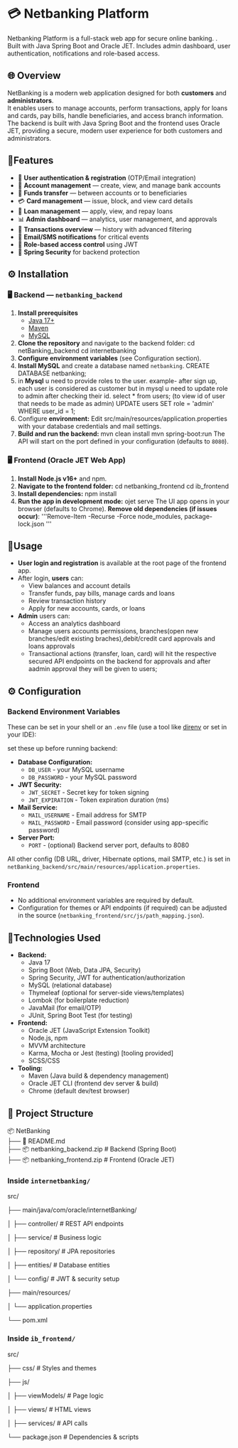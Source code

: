 # 💳 Netbanking Platform
Netbanking Platform is a full-stack web app for secure online banking. . Built with Java Spring Boot and Oracle JET. Includes admin dashboard, user authentication, notifications and role-based access.

## 🌐 Overview

NetBanking is a modern web application designed for both **customers** and **administrators**.  
It enables users to manage accounts, perform transactions, apply for loans and cards, pay bills, handle beneficiaries, and access branch information. The backend is built with Java Spring Boot and the frontend uses Oracle JET, providing a secure, modern user experience for both customers and administrators.

## 🚀Features

- 🔐 **User authentication & registration** (OTP/Email integration)
- 💼 **Account management** — create, view, and manage bank accounts
- 💸 **Funds transfer** — between accounts or to beneficiaries
- 💳 **Card management** — issue, block, and view card details
- 🏦 **Loan management** — apply, view, and repay loans
- 📊 **Admin dashboard** — analytics, user management, and approvals
- 📅 **Transactions overview** — history with advanced filtering
- 📩 **Email/SMS notifications** for critical events
- 🧩 **Role-based access control** using JWT
- 🧱 **Spring Security** for backend protection


##  ⚙️ Installation

### 🖥️ Backend — `netbanking_backend`

1. **Install prerequisites**
   - [Java 17+](https://adoptium.net/)
   - [Maven](https://maven.apache.org/)
   - [MySQL](https://www.mysql.com/)
2. **Clone the repository** and navigate to the backend folder:
    cd netBanking_backend
    cd internetbanking
4. **Configure environment variables** (see Configuration section).
5. **Install MySQL** and create a database named `netbanking`.
   CREATE DATABASE netbanking;
6. in **Mysql** u need to provide roles to the user. example- after sign up, each user is considered as customer but in mysql u need to update role to admin after checking their id.
   select * from users; (to view id of user that needs to be made as admin)
   UPDATE users SET role = 'admin' WHERE user_id = 1;
7. Configure **environment:**
Edit src/main/resources/application.properties with your database credentials and mail settings.
8. **Build and run the backend:**
    mvn clean install
    mvn spring-boot:run
   The API will start on the port defined in your configuration (defaults to `8080`).

### 🖥️ Frontend (Oracle JET Web App)

1. **Install Node.js v16+** and npm.
2. **Navigate to the frontend folder:**
    cd netbanking_frontend
    cd ib_frontend
4. **Install dependencies:**
    npm install
5. **Run the app in development mode:**
    ojet serve
   The UI app opens in your browser (defaults to Chrome).
**Remove old dependencies (if issues occur)**:
   '''Remove-Item -Recurse -Force node_modules, package-lock.json '''

## 🧠Usage

- **User login and registration** is available at the root page of the frontend app.
- After login, **users** can:
  - View balances and account details
  - Transfer funds, pay bills, manage cards and loans
  - Review transaction history
  - Apply for new accounts, cards, or loans
- **Admin** users can:
   - Access an analytics dashboard
   - Manage users accounts permissions, branches(open new branches/edit     existing braches),debit/credit card approvals and loans approvals
   - Transactional actions (transfer, loan, card) will hit the respective   secured API endpoints on the backend for approvals and after aadmin approval they will be given to users;

## ⚙️ Configuration

### Backend Environment Variables

These can be set in your shell or an `.env` file (use a tool like [direnv](https://direnv.net/) or set in your IDE):

set these up before running backend:
- **Database Configuration:**
    - `DB_USER` - your MySQL username
    - `DB_PASSWORD` - your MySQL password
- **JWT Security:**
    - `JWT_SECRET` - Secret key for token signing
    - `JWT_EXPIRATION` - Token expiration duration (ms)
- **Mail Service:**
    - `MAIL_USERNAME` - Email address for SMTP
    - `MAIL_PASSWORD` - Email password (consider using app-specific password)
- **Server Port:**
    - `PORT` - (optional) Backend server port, defaults to 8080

All other config (DB URL, driver, Hibernate options, mail SMTP, etc.) is set in `netBanking_backend/src/main/resources/application.properties`.

### Frontend

- No additional environment variables are required by default.
- Configuration for themes or API endpoints (if required) can be adjusted in the source (`netbanking_frontend/src/js/path_mapping.json`).

## 🧩Technologies Used

- **Backend:**
    - Java 17
    - Spring Boot (Web, Data JPA, Security)
    - Spring Security, JWT for authentication/authorization
    - MySQL (relational database)
    - Thymeleaf (optional for server-side views/templates)
    - Lombok (for boilerplate reduction)
    - JavaMail (for email/OTP)
    - JUnit, Spring Boot Test (for testing)
- **Frontend:**
    - Oracle JET (JavaScript Extension Toolkit)
    - Node.js, npm
    - MVVM architecture
    - Karma, Mocha or Jest (testing) [tooling provided]
    - SCSS/CSS
- **Tooling:**
    - Maven (Java build & dependency management)
    - Oracle JET CLI (frontend dev server & build)
    - Chrome (default dev/test browser)

## 📁 Project Structure

📦 NetBanking  
├── 📄 README.md  
├── 📦 netbanking_backend.zip   # Backend (Spring Boot)  
├── 📦 netbanking_frontend.zip  # Frontend (Oracle JET)  

### Inside `internetbanking/`
src/

├── main/java/com/oracle/internetBanking/

│   ├── controller/     # REST API endpoints

│   ├── service/        # Business logic

│   ├── repository/     # JPA repositories

│   ├── entities/       # Database entities

│   └── config/         # JWT & security setup

├── main/resources/

│   └── application.properties

└── pom.xml
### Inside `ib_frontend/`

src/

├── css/                 # Styles and themes

├── js/

│   ├── viewModels/     # Page logic

│   ├── views/          # HTML views

│   ├── services/       # API calls

└── package.json         # Dependencies & scripts


